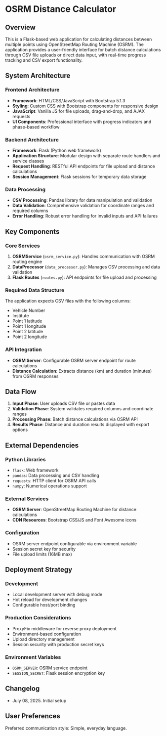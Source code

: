 # OSRM Distance Calculator

## Overview

This is a Flask-based web application for calculating distances between multiple points using OpenStreetMap Routing Machine (OSRM). The application provides a user-friendly interface for batch distance calculations through CSV file uploads or direct data input, with real-time progress tracking and CSV export functionality.

## System Architecture

### Frontend Architecture
- **Framework**: HTML/CSS/JavaScript with Bootstrap 5.1.3
- **Styling**: Custom CSS with Bootstrap components for responsive design
- **JavaScript**: Vanilla JS for file uploads, drag-and-drop, and AJAX requests
- **UI Components**: Professional interface with progress indicators and phase-based workflow

### Backend Architecture
- **Framework**: Flask (Python web framework)
- **Application Structure**: Modular design with separate route handlers and service classes
- **Request Handling**: RESTful API endpoints for file upload and distance calculations
- **Session Management**: Flask sessions for temporary data storage

### Data Processing
- **CSV Processing**: Pandas library for data manipulation and validation
- **Data Validation**: Comprehensive validation for coordinate ranges and required columns
- **Error Handling**: Robust error handling for invalid inputs and API failures

## Key Components

### Core Services
1. **OSRMService** (`osrm_service.py`): Handles communication with OSRM routing engine
2. **DataProcessor** (`data_processor.py`): Manages CSV processing and data validation
3. **Flask Routes** (`routes.py`): API endpoints for file upload and processing

### Required Data Structure
The application expects CSV files with the following columns:
- Vehicle Number
- Institute
- Point 1 latitude
- Point 1 longitude
- Point 2 latitude
- Point 2 longitude

### API Integration
- **OSRM Server**: Configurable OSRM server endpoint for route calculations
- **Distance Calculation**: Extracts distance (km) and duration (minutes) from OSRM responses

## Data Flow

1. **Input Phase**: User uploads CSV file or pastes data
2. **Validation Phase**: System validates required columns and coordinate ranges
3. **Processing Phase**: Batch distance calculations via OSRM API
4. **Results Phase**: Distance and duration results displayed with export options

## External Dependencies

### Python Libraries
- `flask`: Web framework
- `pandas`: Data processing and CSV handling
- `requests`: HTTP client for OSRM API calls
- `numpy`: Numerical operations support

### External Services
- **OSRM Server**: OpenStreetMap Routing Machine for distance calculations
- **CDN Resources**: Bootstrap CSS/JS and Font Awesome icons

### Configuration
- OSRM server endpoint configurable via environment variable
- Session secret key for security
- File upload limits (16MB max)

## Deployment Strategy

### Development
- Local development server with debug mode
- Hot reload for development changes
- Configurable host/port binding

### Production Considerations
- ProxyFix middleware for reverse proxy deployment
- Environment-based configuration
- Upload directory management
- Session security with production secret keys

### Environment Variables
- `OSRM_SERVER`: OSRM service endpoint
- `SESSION_SECRET`: Flask session encryption key

## Changelog
- July 08, 2025. Initial setup

## User Preferences

Preferred communication style: Simple, everyday language.